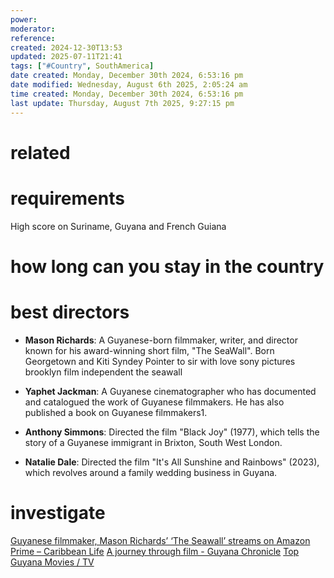 ```yaml
---
power: 
moderator:
reference:
created: 2024-12-30T13:53
updated: 2025-07-11T21:41
tags: ["#Country", SouthAmerica]
date created: Monday, December 30th 2024, 6:53:16 pm
date modified: Wednesday, August 6th 2025, 2:05:24 am
time created: Monday, December 30th 2024, 6:53:16 pm
last update: Thursday, August 7th 2025, 9:27:15 pm
---
```


# related

# requirements
High score on Suriname, Guyana and French Guiana

# how long can you stay in the country

# best directors
- **Mason Richards**: A Guyanese-born filmmaker, writer, and director known for his award-winning short film, "The SeaWall".
Born Georgetown and Kiti
Syndey Pointer to sir with love
sony pictures brooklyn film independent
the seawall


- **Yaphet Jackman**: A Guyanese cinematographer who has documented and catalogued the work of Guyanese filmmakers. He has also published a book on Guyanese filmmakers1.
    
- **Anthony Simmons**: Directed the film "Black Joy" (1977), which tells the story of a Guyanese immigrant in Brixton, South West London.
    
- **Natalie Dale**: Directed the film "It's All Sunshine and Rainbows" (2023), which revolves around a family wedding business in Guyana.
# investigate

[Guyanese filmmaker, Mason Richards’ ‘The Seawall’ streams on Amazon Prime – Caribbean Life](https://www.caribbeanlife.com/guyanese-filmmaker-mason-richards-the-seawall-streams-on-netflix/?form=MG0AV3)
[A journey through film - Guyana Chronicle](https://guyanachronicle.com/2020/12/04/451707/?form=MG0AV3)
[Top Guyana Movies / TV](https://www.imdb.com/list/ls527009568/)
